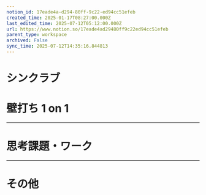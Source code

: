 ```yaml
---
notion_id: 17eade4a-d294-80ff-9c22-ed94cc51efeb
created_time: 2025-01-17T08:27:00.000Z
last_edited_time: 2025-07-12T05:12:00.000Z
url: https://www.notion.so/17eade4ad29480ff9c22ed94cc51efeb
parent_type: workspace
archived: False
sync_time: 2025-07-12T14:35:16.844813
---
```


# シンクラブ

# 壁打ち 1 on 1
---
# 思考課題・ワーク
---
# その他